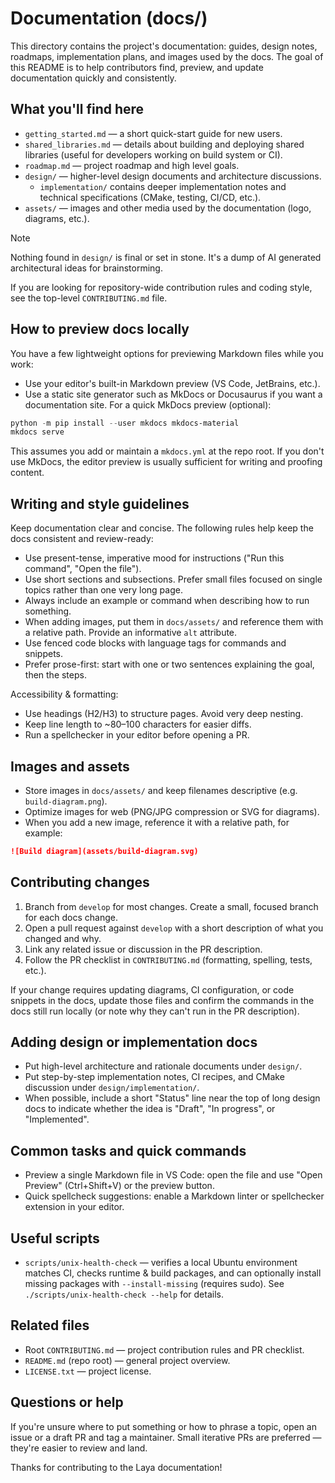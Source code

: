 # Documentation (docs/)

This directory contains the project's documentation: guides, design notes,
roadmaps, implementation plans, and images used by the docs. The goal of this
README is to help contributors find, preview, and update documentation quickly
and consistently.

## What you'll find here

- `getting_started.md` — a short quick-start guide for new users.
- `shared_libraries.md` — details about building and deploying shared libraries
    (useful for developers working on build system or CI).
- `roadmap.md` — project roadmap and high level goals.
- `design/` — higher-level design documents and architecture discussions.
  - `implementation/` contains deeper implementation notes and technical
        specifications (CMake, testing, CI/CD, etc.).
- `assets/` — images and other media used by the documentation (logo, diagrams,
  etc.).

> [!NOTE]
> Nothing found in `design/` is final or set in stone. It's a dump of AI generated architectural ideas for brainstorming.

If you are looking for repository-wide contribution rules and coding style,
see the top-level `CONTRIBUTING.md` file.

## How to preview docs locally

You have a few lightweight options for previewing Markdown files while you
work:

- Use your editor's built-in Markdown preview (VS Code, JetBrains, etc.).
- Use a static site generator such as MkDocs or Docusaurus if you want a
    documentation site. For a quick MkDocs preview (optional):

```powershell
python -m pip install --user mkdocs mkdocs-material
mkdocs serve
```

This assumes you add or maintain a `mkdocs.yml` at the repo root. If you don't
use MkDocs, the editor preview is usually sufficient for writing and proofing
content.

## Writing and style guidelines

Keep documentation clear and concise. The following rules help keep the docs
consistent and review-ready:

- Use present-tense, imperative mood for instructions ("Run this command",
  "Open the file").
- Use short sections and subsections. Prefer small files focused on single
    topics rather than one very long page.
- Always include an example or command when describing how to run something.
- When adding images, put them in `docs/assets/` and reference them with a
    relative path. Provide an informative `alt` attribute.
- Use fenced code blocks with language tags for commands and snippets.
- Prefer prose-first: start with one or two sentences explaining the goal, then
    the steps.

Accessibility & formatting:

- Use headings (H2/H3) to structure pages. Avoid very deep nesting.
- Keep line length to ~80–100 characters for easier diffs.
- Run a spellchecker in your editor before opening a PR.

## Images and assets

- Store images in `docs/assets/` and keep filenames descriptive
    (e.g. `build-diagram.png`).
- Optimize images for web (PNG/JPG compression or SVG for diagrams).
- When you add a new image, reference it with a relative path, for example:

```markdown
![Build diagram](assets/build-diagram.svg)
```

## Contributing changes

1. Branch from `develop` for most changes. Create a small, focused branch for
    each docs change.
2. Open a pull request against `develop` with a short description of what you
    changed and why.
3. Link any related issue or discussion in the PR description.
4. Follow the PR checklist in `CONTRIBUTING.md` (formatting, spelling, tests,
   etc.).

If your change requires updating diagrams, CI configuration, or code snippets
in the docs, update those files and confirm the commands in the docs still run
locally (or note why they can't run in the PR description).

## Adding design or implementation docs

- Put high-level architecture and rationale documents under `design/`.
- Put step-by-step implementation notes, CI recipes, and CMake discussion under
    `design/implementation/`.
- When possible, include a short "Status" line near the top of long design
    docs to indicate whether the idea is "Draft", "In progress", or
    "Implemented".

## Common tasks and quick commands

- Preview a single Markdown file in VS Code: open the file and use "Open
    Preview" (Ctrl+Shift+V) or the preview button.
- Quick spellcheck suggestions: enable a Markdown linter or spellchecker
    extension in your editor.

## Useful scripts

- `scripts/unix-health-check` — verifies a local Ubuntu environment matches CI,
  checks runtime & build packages, and can optionally install missing packages
  with `--install-missing` (requires sudo). See `./scripts/unix-health-check --help` for details.

## Related files

- Root `CONTRIBUTING.md` — project contribution rules and PR checklist.
- `README.md` (repo root) — general project overview.
- `LICENSE.txt` — project license.

## Questions or help

If you're unsure where to put something or how to phrase a topic, open an
issue or a draft PR and tag a maintainer. Small iterative PRs are preferred —
they're easier to review and land.

Thanks for contributing to the Laya documentation!
